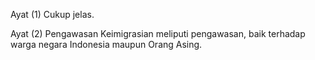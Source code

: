 Ayat (1)
Cukup jelas.

Ayat (2)
Pengawasan Keimigrasian meliputi pengawasan, baik
terhadap warga negara Indonesia maupun Orang Asing.